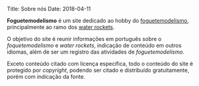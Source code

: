Title: Sobre nós
Date: 2018-04-11

**Foguetemodelismo** é um site dedicado ao hobby do [foguetemodelismo](o-que-e-foguetemodelismo.html), principalmente ao ramo dos [water rockets](o-que-sao-water-rockets.html).

O objetivo do site é reunir informações em português sobre o *foquetemodelismo* e *water rockets*, indicação de conteúdo em outros idiomas, além de ser um registro das atividades de *foguetemodelismo*.

Exceto conteúdo citado com licença específica, todo o conteúdo do site é protegido por *copyright*, podendo ser citado e distribuído gratuitamente, porém com indicação da fonte.

